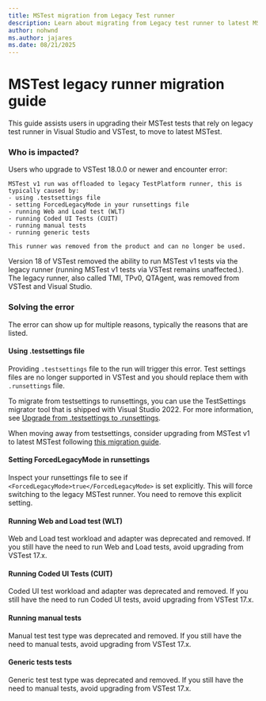 ```yaml
---
title: MSTest migration from Legacy Test runner
description: Learn about migrating from Legacy test runner to latest MSTest.
author: nohwnd
ms.author: jajares
ms.date: 08/21/2025
---
```


# MSTest legacy runner migration guide

This guide assists users in upgrading their MSTest tests that rely on legacy test runner in Visual Studio and VSTest, to move to latest MSTest.

### Who is impacted?

Users who upgrade to VSTest 18.0.0 or newer and encounter error:

```plaintext
MSTest v1 run was offloaded to legacy TestPlatform runner, this is typically caused by:
- using .testsettings file
- setting ForcedLegacyMode in your runsettings file
- running Web and Load test (WLT)
- running Coded UI Tests (CUIT)
- running manual tests
- running generic tests

This runner was removed from the product and can no longer be used. 
```

Version 18 of VSTest removed the ability to run MSTest v1 tests via the legacy runner (running MSTest v1 tests via VSTest remains unaffected.). The legacy runner, also called TMI, TPv0, QTAgent, was removed from VSTest and Visual Studio.

### Solving the error

The error can show up for multiple reasons, typically the reasons that are listed.

#### Using .testsettings file

Providing `.testsettings` file to the run will trigger this error. Test settings files are no longer supported in VSTest and you should replace them with `.runsettings` file.

To migrate from testsettings to runsettings, you can use the TestSettings migrator tool that is shipped with Visual Studio 2022. For more information, see [Upgrade from .testsettings to .runsettings](https://learn.microsoft.com/visualstudio/test/migrate-testsettings-to-runsettings).

When moving away from testsettings, consider upgrading from MSTest v1 to latest MSTest following [this migration guide](unit-testing-mstest-migration-from-v1-to-v3.md).

#### Setting ForcedLegacyMode in runsettings

Inspect your runsettings file to see if `<ForcedLegacyMode>true</ForcedLegacyMode>` is set explicitly. This will force switching to the legacy MSTest runner. You need to remove this explicit setting.

#### Running Web and Load test (WLT)

Web and Load test workload and adapter was deprecated and removed. If you still have the need to run Web and Load tests, avoid upgrading from VSTest 17.x.

#### Running Coded UI Tests (CUIT)

Coded UI test workload and adapter was deprecated and removed. If you still have the need to run Coded UI tests, avoid upgrading from VSTest 17.x.

#### Running manual tests

Manual test test type was deprecated and removed. If you still have the need to manual tests, avoid upgrading from VSTest 17.x.

#### Generic tests tests

Generic test test type was deprecated and removed. If you still have the need to manual tests, avoid upgrading from VSTest 17.x.

